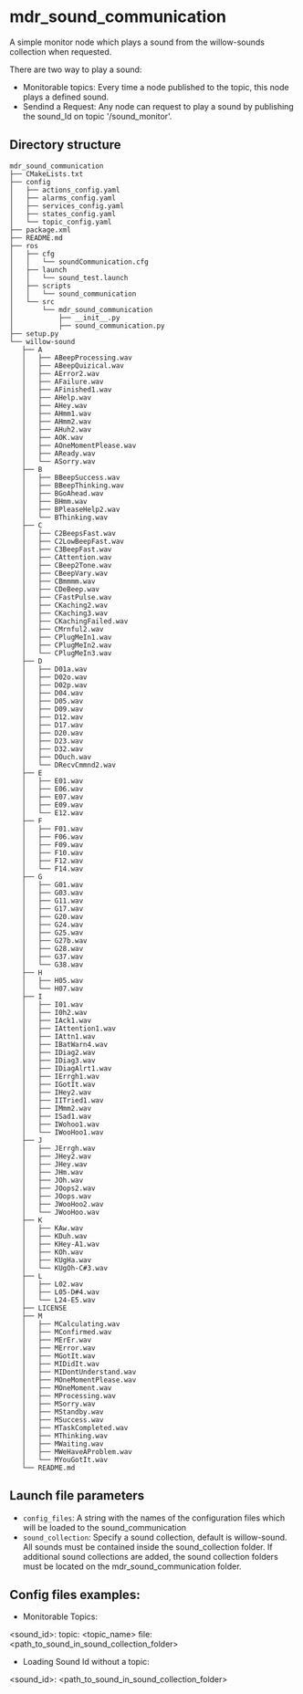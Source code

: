# mdr_sound_communication

A simple monitor node which plays a sound from the willow-sounds collection when requested.

There are two way to play a sound:

* Monitorable topics: Every time a node published to the topic, this node plays a defined sound.
* Sendind a Request: Any node can request to play a sound by publishing the sound_Id on topic '/sound_monitor'.


## Directory structure

```
mdr_sound_communication
├── CMakeLists.txt
├── config
│   ├── actions_config.yaml
│   ├── alarms_config.yaml
│   ├── services_config.yaml
│   ├── states_config.yaml
│   └── topic_config.yaml
├── package.xml
├── README.md
├── ros
│   ├── cfg
│   │   └── soundCommunication.cfg
│   ├── launch
│   │   └── sound_test.launch
│   ├── scripts
│   │   └── sound_communication
│   └── src
│       └── mdr_sound_communication
│           ├── __init__.py
│           ├── sound_communication.py
├── setup.py
└── willow-sound
   ├── A
   │   ├── ABeepProcessing.wav
   │   ├── ABeepQuizical.wav
   │   ├── AError2.wav
   │   ├── AFailure.wav
   │   ├── AFinished1.wav
   │   ├── AHelp.wav
   │   ├── AHey.wav
   │   ├── AHmm1.wav
   │   ├── AHmm2.wav
   │   ├── AHuh2.wav
   │   ├── AOK.wav
   │   ├── AOneMomentPlease.wav
   │   ├── AReady.wav
   │   └── ASorry.wav
   ├── B
   │   ├── BBeepSuccess.wav
   │   ├── BBeepThinking.wav
   │   ├── BGoAhead.wav
   │   ├── BHmm.wav
   │   ├── BPleaseHelp2.wav
   │   └── BThinking.wav
   ├── C
   │   ├── C2BeepsFast.wav
   │   ├── C2LowBeepFast.wav
   │   ├── C3BeepFast.wav
   │   ├── CAttention.wav
   │   ├── CBeep2Tone.wav
   │   ├── CBeepVary.wav
   │   ├── CBmmmm.wav
   │   ├── CDeBeep.wav
   │   ├── CFastPulse.wav
   │   ├── CKaching2.wav
   │   ├── CKaching3.wav
   │   ├── CKachingFailed.wav
   │   ├── CMrnful2.wav
   │   ├── CPlugMeIn1.wav
   │   ├── CPlugMeIn2.wav
   │   └── CPlugMeIn3.wav
   ├── D
   │   ├── D01a.wav
   │   ├── D02o.wav
   │   ├── D02p.wav
   │   ├── D04.wav
   │   ├── D05.wav
   │   ├── D09.wav
   │   ├── D12.wav
   │   ├── D17.wav
   │   ├── D20.wav
   │   ├── D23.wav
   │   ├── D32.wav
   │   ├── DOuch.wav
   │   └── DRecvCmmnd2.wav
   ├── E
   │   ├── E01.wav
   │   ├── E06.wav
   │   ├── E07.wav
   │   ├── E09.wav
   │   └── E12.wav
   ├── F
   │   ├── F01.wav
   │   ├── F06.wav
   │   ├── F09.wav
   │   ├── F10.wav
   │   ├── F12.wav
   │   └── F14.wav
   ├── G
   │   ├── G01.wav
   │   ├── G03.wav
   │   ├── G11.wav
   │   ├── G17.wav
   │   ├── G20.wav
   │   ├── G24.wav
   │   ├── G25.wav
   │   ├── G27b.wav
   │   ├── G28.wav
   │   ├── G37.wav
   │   └── G38.wav
   ├── H
   │   ├── H05.wav
   │   └── H07.wav
   ├── I
   │   ├── I01.wav
   │   ├── I0h2.wav
   │   ├── IAck1.wav
   │   ├── IAttention1.wav
   │   ├── IAttn1.wav
   │   ├── IBatWarn4.wav
   │   ├── IDiag2.wav
   │   ├── IDiag3.wav
   │   ├── IDiagAlrt1.wav
   │   ├── IErrgh1.wav
   │   ├── IGotIt.wav
   │   ├── IHey2.wav
   │   ├── IITried1.wav
   │   ├── IMmm2.wav
   │   ├── ISad1.wav
   │   ├── IWohoo1.wav
   │   └── IWooHoo1.wav
   ├── J
   │   ├── JErrgh.wav
   │   ├── JHey2.wav
   │   ├── JHey.wav
   │   ├── JHm.wav
   │   ├── JOh.wav
   │   ├── JOops2.wav
   │   ├── JOops.wav
   │   ├── JWooHoo2.wav
   │   └── JWooHoo.wav
   ├── K
   │   ├── KAw.wav
   │   ├── KDuh.wav
   │   ├── KHey-A1.wav
   │   ├── KOh.wav
   │   ├── KUgHa.wav
   │   └── KUgOh-C#3.wav
   ├── L
   │   ├── L02.wav
   │   ├── L05-D#4.wav
   │   └── L24-E5.wav
   ├── LICENSE
   ├── M
   │   ├── MCalculating.wav
   │   ├── MConfirmed.wav
   │   ├── MErEr.wav
   │   ├── MError.wav
   │   ├── MGotIt.wav
   │   ├── MIDidIt.wav
   │   ├── MIDontUnderstand.wav
   │   ├── MOneMomentPlease.wav
   │   ├── MOneMoment.wav
   │   ├── MProcessing.wav
   │   ├── MSorry.wav
   │   ├── MStandby.wav
   │   ├── MSuccess.wav
   │   ├── MTaskCompleted.wav
   │   ├── MThinking.wav
   │   ├── MWaiting.wav
   │   ├── MWeHaveAProblem.wav
   │   └── MYouGotIt.wav
   └── README.md

```

## Launch file parameters

* ``config_files``: A string with the names of the configuration files which will be loaded to the sound_communication
* ``sound_collection``: Specify a sound collection, default is willow-sound. All sounds must be contained inside the sound_collection folder. If additional sound collections are added, the sound collection folders must be located on the mdr_sound_communication folder.

## Config files examples:

* Monitorable Topics:

<sound_id>:
  topic: <topic_name>
  file: <path_to_sound_in_sound_collection_folder>

* Loading Sound Id without a topic:

<sound_id>: <path_to_sound_in_sound_collection_folder>
